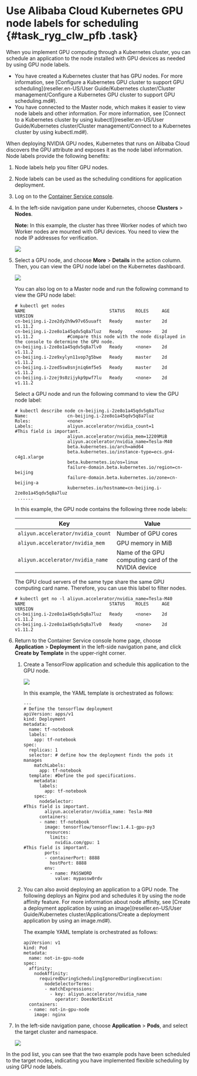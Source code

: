 # Use Alibaba Cloud Kubernetes GPU node labels for scheduling {#task_ryg_clw_pfb .task}

When you implement GPU computing through a Kubernetes cluster, you can schedule an application to the node installed with GPU devices as needed by using GPU node labels.

-   You have created a Kubernetes cluster that has GPU nodes. For more information, see [Configure a Kubernetes GPU cluster to support GPU scheduling](reseller.en-US/User Guide/Kubernetes cluster/Cluster management/Configure a Kubernetes GPU cluster to support GPU scheduling.md#).
-   You have connected to the Master node, which makes it easier to view node labels and other information. For more information, see [Connect to a Kubernetes cluster by using kubectl](reseller.en-US/User Guide/Kubernetes cluster/Cluster management/Connect to a Kubernetes cluster by using kubectl.md#).

When deploying NVIDIA GPU nodes, Kubernetes that runs on Alibaba Cloud discovers the GPU attribute and exposes it as the node label information. Node labels provide the following benefits:

1.  Node labels help you filter GPU nodes.
2.  Node labels can be used as the scheduling conditions for application deployment.

1.  Log on to the [Container Service console](https://partners-intl.console.aliyun.com/#/cs). 
2.  In the left-side navigation pane under Kubernetes, choose **Clusters** \> **Nodes**. 

    **Note:** In this example, the cluster has three Worker nodes of which two Worker nodes are mounted with GPU devices. You need to view the node IP addresses for verification.

    ![](http://static-aliyun-doc.oss-cn-hangzhou.aliyuncs.com/assets/img/40309/154452190621050_en-US.png)

3.  Select a GPU node, and choose **More** \> **Details** in the action column. Then, you can view the GPU node label on the Kubernetes dashboard. 

    ![](http://static-aliyun-doc.oss-cn-hangzhou.aliyuncs.com/assets/img/40309/154452190621059_en-US.png)

    You can also log on to a Master node and run the following command to view the GPU node label:

    ```
    # kubectl get nodes
    NAME                                STATUS    ROLES     AGE       VERSION
    cn-beijing.i-2ze2dy2h9w97v65uuaft   Ready     master    2d        v1.11.2
    cn-beijing.i-2ze8o1a45qdv5q8a7luz   Ready     <none>    2d        v1.11.2             #Compare this node with the node displayed in the console to determine the GPU node.
    cn-beijing.i-2ze8o1a45qdv5q8a7lv0   Ready     <none>    2d        v1.11.2
    cn-beijing.i-2ze9xylyn11vop7g5bwe   Ready     master    2d        v1.11.2
    cn-beijing.i-2zed5sw8snjniq6mf5e5   Ready     master    2d        v1.11.2
    cn-beijing.i-2zej9s0zijykp9pwf7lu   Ready     <none>    2d        v1.11.2
    
    ```

    Select a GPU node and run the following command to view the GPU node label:

    ```
    # kubectl describe node cn-beijing.i-2ze8o1a45qdv5q8a7luz
    Name:               cn-beijing.i-2ze8o1a45qdv5q8a7luz
    Roles:              <none>
    Labels:             aliyun.accelerator/nvidia_count=1                          #This field is important.
                        aliyun.accelerator/nvidia_mem=12209MiB
                        aliyun.accelerator/nvidia_name=Tesla-M40
                        beta.kubernetes.io/arch=amd64
                        beta.kubernetes.io/instance-type=ecs.gn4-c4g1.xlarge
                        beta.kubernetes.io/os=linux
                        failure-domain.beta.kubernetes.io/region=cn-beijing
                        failure-domain.beta.kubernetes.io/zone=cn-beijing-a
                        kubernetes.io/hostname=cn-beijing.i-2ze8o1a45qdv5q8a7luz
     ......
    ```

    In this example, the GPU node contains the following three node labels:

    |Key|Value|
    |---|-----|
    |`aliyun.accelerator/nvidia_count`|Number of GPU cores|
    |`aliyun.accelerator/nvidia_mem`|GPU memory in MiB|
    |`aliyun.accelerator/nvidia_name`|Name of the GPU computing card of the NVIDIA device|

    The GPU cloud servers of the same type share the same GPU computing card name. Therefore, you can use this label to filter nodes.

    ```
    # kubectl get no -l aliyun.accelerator/nvidia_name=Tesla-M40
    NAME                                STATUS    ROLES     AGE       VERSION
    cn-beijing.i-2ze8o1a45qdv5q8a7luz   Ready     <none>    2d        v1.11.2
    cn-beijing.i-2ze8o1a45qdv5q8a7lv0   Ready     <none>    2d        v1.11.2
    
    ```

4.  Return to the Container Service console home page, choose **Application** \> **Deployment** in the left-side navigation pane, and click **Create by Template** in the upper-right corner. 
    1.  Create a TensorFlow application and schedule this application to the GPU node. 

        ![](http://static-aliyun-doc.oss-cn-hangzhou.aliyuncs.com/assets/img/40309/154452190621074_en-US.png)

        In this example, the YAML template is orchestrated as follows:

        ```
        ---
        # Define the tensorflow deployment
        apiVersion: apps/v1
        kind: Deployment
        metadata:
          name: tf-notebook
          labels:
            app: tf-notebook
        spec:
          replicas: 1
          selector: # define how the deployment finds the pods it manages
            matchLabels:
              app: tf-notebook
          template: #Define the pod specifications.
            metadata:
              labels:
                app: tf-notebook
            spec:
              nodeSelector:                                                  #This field is important.
                aliyun.accelerator/nvidia_name: Tesla-M40
              containers:
              - name: tf-notebook
                image: tensorflow/tensorflow:1.4.1-gpu-py3
                resources:
                  limits:
                    nvidia.com/gpu: 1                                        #This field is important.
                ports:
                - containerPort: 8888
                  hostPort: 8888
                env:
                  - name: PASSWORD
                    value: mypassw0rdv
        ```

    2.  You can also avoid deploying an application to a GPU node. The following deploys an Nginx pod and schedules it by using the node affinity feature. For more information about node affinity, see [Create a deployment application by using an image](reseller.en-US/User Guide/Kubernetes cluster/Applications/Create a deployment application by using an image.md#). 

        The example YAML template is orchestrated as follows:

        ```
        apiVersion: v1
        kind: Pod
        metadata:
          name: not-in-gpu-node
        spec:
          affinity:
            nodeAffinity:
              requiredDuringSchedulingIgnoredDuringExecution:
                nodeSelectorTerms:
                - matchExpressions:
                  - key: aliyun.accelerator/nvidia_name
                    operator: DoesNotExist
          containers:
          - name: not-in-gpu-node
            image: nginx
        ```

5.  In the left-side navigation pane, choose **Application** \> **Pods**, and select the target cluster and namespace. 

    ![](http://static-aliyun-doc.oss-cn-hangzhou.aliyuncs.com/assets/img/40309/154452190621094_en-US.png)


In the pod list, you can see that the two example pods have been scheduled to the target nodes, indicating you have implemented flexible scheduling by using GPU node labels.

